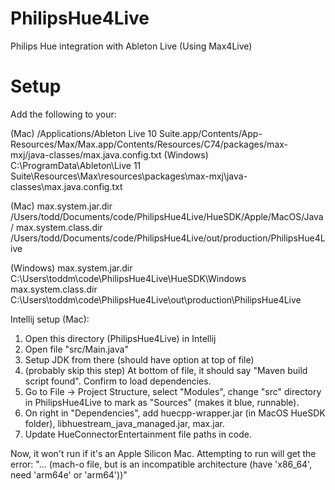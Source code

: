 # PhilipsHue4Live
Philips Hue integration with Ableton Live (Using Max4Live)

# Setup

Add the following to your:

(Mac) /Applications/Ableton Live 10 Suite.app/Contents/App-Resources/Max/Max.app/Contents/Resources/C74/packages/max-mxj/java-classes/max.java.config.txt
(Windows) C:\ProgramData\Ableton\Live 11 Suite\Resources\Max\resources\packages\max-mxj\java-classes\max.java.config.txt

(Mac)
max.system.jar.dir /Users/todd/Documents/code/PhilipsHue4Live/HueSDK/Apple/MacOS/Java/
max.system.class.dir /Users/todd/Documents/code/PhilipsHue4Live/out/production/PhilipsHue4Live

(Windows)
max.system.jar.dir C:\\Users\\toddm\\code\\PhilipsHue4Live\\HueSDK\\Windows
max.system.class.dir C:\\Users\\toddm\\code\\PhilipsHue4Live\\out\\production\\PhilipsHue4Live





Intellij setup (Mac):

1. Open this directory (PhilipsHue4Live) in Intellij
2. Open file "src/Main.java"
3. Setup JDK from there (should have option at top of file)
4. (probably skip this step) At bottom of file, it should say "Maven build script found". Confirm to load dependencies.
5. Go to File -> Project Structure, select "Modules", change "src" directory in PhilipsHue4Live to mark as "Sources" (makes it blue, runnable).
6. On right in "Dependencies", add huecpp-wrapper.jar (in MacOS HueSDK folder), libhuestream_java_managed.jar, max.jar.
7. Update HueConnectorEntertainment file paths in code.

Now, it won't run if it's an Apple Silicon Mac. Attempting to run will get the error:
"... (mach-o file, but is an incompatible architecture (have 'x86_64', need 'arm64e' or 'arm64'))"


